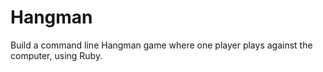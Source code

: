 # Hangman
Build a command line Hangman game where one player plays against the computer, using Ruby.
